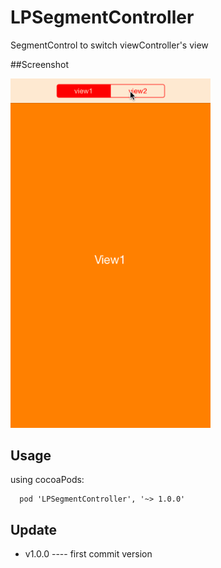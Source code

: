 # LPSegmentController

SegmentControl to switch viewController's view

##Screenshot

<img src="Screenshot/screenshot.gif" width=320>

## Usage

using cocoaPods:  

```Object-C
  pod 'LPSegmentController', '~> 1.0.0'
```

## Update

-  v1.0.0 ---- first commit version
